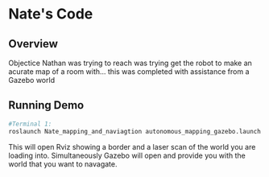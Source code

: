 # Nate's Code
## Overview
Objectice Nathan was trying to reach was trying get the robot to make an acurate map of a room with... this was completed with assistance from a Gazebo world

## Running Demo
```bash
#Terminal 1:
roslaunch Nate_mapping_and_naviagtion autonomous_mapping_gazebo.launch
```
This will open Rviz showing a border and a laser scan of the world you are loading into. Simultaneously Gazebo will open and provide you with the world that you want to navagate.
